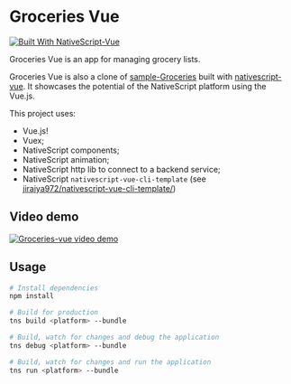 # Groceries Vue

[![Built With NativeScript-Vue](https://img.shields.io/badge/built_with-nativescript--vue-42B883.svg)](https://nativescript-vue.org/#/)

Groceries Vue is an app for managing grocery lists.

Groceries Vue  is also a clone of [sample-Groceries](https://github.com/NativeScript/sample-Groceries)
built with [nativescript-vue](https://github.com/rigor789/nativescript-vue). It
showcases the potential of the NativeScript platform using the Vue.js.

This project uses:

- Vue.js!
- Vuex;
- NativeScript components;
- NativeScript animation;
- NativeScript http lib to connect to a backend service;
- NativeScript `nativescript-vue-cli-template` (see [jiraiya972/nativescript-vue-cli-template/](https://github.com/jiraiya972/nativescript-vue-cli-template/))

## Video demo

[![Groceries-vue video demo](https://img.youtube.com/vi/4CdLCR_sYPc/0.jpg)](https://www.youtube.com/watch?v=4CdLCR_sYPc)

## Usage

``` bash
# Install dependencies
npm install

# Build for production
tns build <platform> --bundle

# Build, watch for changes and debug the application
tns debug <platform> --bundle

# Build, watch for changes and run the application
tns run <platform> --bundle

```